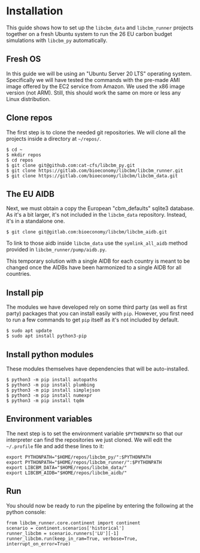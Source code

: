 # Installation

This guide shows how to set up the `libcbm_data` and `libcbm_runner` projects together on a fresh Ubuntu system to run the 26 EU carbon budget simulations with `libcbm_py` automatically.

## Fresh OS

In this guide we will be using an "Ubuntu Server 20 LTS" operating system. Specifically we will have tested the commands with the pre-made AMI image offered by the EC2 service from Amazon. We used the x86 image version (not ARM). Still, this should work the same on more or less any Linux distribution.

## Clone repos

The first step is to clone the needed git repositories. We will clone all the projects inside a directory at `~/repos/`.

    $ cd ~
    $ mkdir repos
    $ cd repos
    $ git clone git@github.com:cat-cfs/libcbm_py.git
    $ git clone https://gitlab.com/bioeconomy/libcbm/libcbm_runner.git
    $ git clone https://gitlab.com/bioeconomy/libcbm/libcbm_data.git

## The EU AIDB

Next, we must obtain a copy the European "cbm_defaults" sqlite3 database. As it's a bit larger, it's not included in the `libcbm_data` repository. Instead, it's in a standalone one.

    $ git clone git@gitlab.com:bioeconomy/libcbm/libcbm_aidb.git

 To link to those aidb inside `libcbm_data` use the `symlink_all_aidb` method provided in `libcbm_runner/pump/aidb.py`.

 This temporary solution with a single AIDB for each country is meant to be changed once the AIDBs have been harmonized to a single AIDB for all countries.

## Install pip

The modules we have developed rely on some third party (as well as first party) packages that you can install easily with `pip`. However, you first need to run a few commands to get `pip` itself as it's not included by default.

    $ sudo apt update
    $ sudo apt install python3-pip

## Install python modules

These modules themselves have dependencies that will be auto-installed.

    $ python3 -m pip install autopaths
    $ python3 -m pip install plumbing
    $ python3 -m pip install simplejson
    $ python3 -m pip install numexpr
    $ python3 -m pip install tqdm

## Environment variables

The next step is to set the environment variable `$PYTHONPATH` so that our interpreter can find the repositories we just cloned. We will edit the `~/.profile` file and add these lines to it:

    export PYTHONPATH="$HOME/repos/libcbm_py/":$PYTHONPATH
    export PYTHONPATH="$HOME/repos/libcbm_runner/":$PYTHONPATH
    export LIBCBM_DATA="$HOME/repos/libcbm_data/"
    export LIBCBM_AIDB="$HOME/repos/libcbm_aidb/"

## Run

You should now be ready to run the pipeline by entering the following at the python console:

    from libcbm_runner.core.continent import continent
    scenario = continent.scenarios['historical']
    runner_libcbm = scenario.runners['LU'][-1]
    runner_libcbm.run(keep_in_ram=True, verbose=True, interrupt_on_error=True)